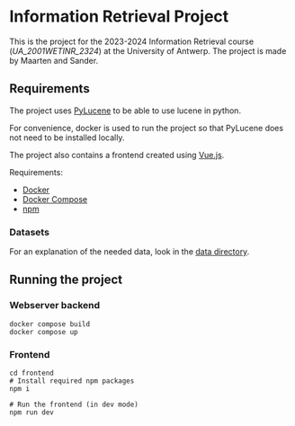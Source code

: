 # Information Retrieval Project

This is the project for the 2023-2024 Information Retrieval course (_UA_2001WETINR_2324_) at the University of Antwerp.
The project is made by Maarten and Sander.

## Requirements

The project uses [PyLucene](https://lucene.apache.org/pylucene/) to be able to use lucene in python.

For convenience, docker is used to run the project so that PyLucene does not need to be installed locally.

The project also contains a frontend created using [Vue.js](https://vuejs.org/).

Requirements:

- [Docker](https://www.docker.com/)
- [Docker Compose](https://docs.docker.com/compose/install/)
- [npm](https://www.npmjs.com/package/npm)

### Datasets

For an explanation of the needed data,
look in the [data directory](./data/README.md).

## Running the project

### Webserver backend

```
docker compose build
docker compose up
```

### Frontend

```
cd frontend
# Install required npm packages
npm i

# Run the frontend (in dev mode)
npm run dev
```
